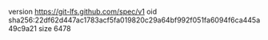 version https://git-lfs.github.com/spec/v1
oid sha256:22df62d447ac1783acf5fa019820c29a64bf992f051fa6094f6ca445a49c9a21
size 6478
